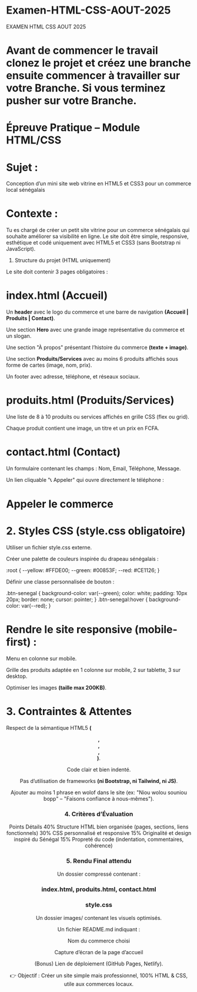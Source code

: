 # Examen-HTML-CSS-AOUT-2025
EXAMEN HTML CSS AOUT 2025
# Avant de commencer le travail clonez le projet et créez une branche ensuite commencer à travailler sur votre Branche. Si vous terminez pusher sur votre Branche.

# Épreuve Pratique – Module HTML/CSS
# Sujet :

Conception d’un mini site web vitrine en HTML5 et CSS3 pour un commerce local sénégalais

# Contexte :

Tu es chargé de créer un petit site vitrine pour un commerce sénégalais qui souhaite améliorer sa visibilité en ligne.
Le site doit être simple, responsive, esthétique et codé uniquement avec HTML5 et CSS3 (sans Bootstrap ni JavaScript).

1. Structure du projet (HTML uniquement)

Le site doit contenir 3 pages obligatoires :

# index.html (Accueil)

Un **header** avec le logo du commerce et une barre de navigation **(Accueil | Produits | Contact)**.

Une section **Hero** avec une grande image représentative du commerce et un slogan.

Une section "À propos" présentant l’histoire du commerce **(texte + image)**.

Une section **Produits/Services** avec au moins 6 produits affichés sous forme de cartes (image, nom, prix).

Un footer avec adresse, téléphone, et réseaux sociaux.

# produits.html (Produits/Services)

Une liste de 8 à 10 produits ou services affichés en grille CSS (flex ou grid).

Chaque produit contient une image, un titre et un prix en FCFA.

# contact.html (Contact)

Un formulaire contenant les champs : Nom, Email, Téléphone, Message.

Un lien cliquable "📞 Appeler" qui ouvre directement le téléphone :
# Appeler le commerce

# 2. Styles CSS (style.css obligatoire)

Utiliser un fichier style.css externe.

Créer une palette de couleurs inspirée du drapeau sénégalais :

:root {
  --yellow: #FFDE00;
  --green: #00853F;
  --red: #CE1126;
}

Définir une classe personnalisée de bouton :

.btn-senegal {
  background-color: var(--green);
  color: white;
  padding: 10px 20px;
  border: none;
  cursor: pointer;
}
.btn-senegal:hover {
  background-color: var(--red);
}

# Rendre le site responsive (mobile-first) :

Menu en colonne sur mobile.

Grille des produits adaptée en 1 colonne sur mobile, 2 sur tablette, 3 sur desktop.

Optimiser les images **(taille max 200KB)**.

# 3. Contraintes & Attentes

Respect de la sémantique HTML5 **(<header>, <section>, <article>, <footer>)**.

Code clair et bien indenté.

Pas d’utilisation de frameworks **(ni Bootstrap, ni Tailwind, ni JS)**.

Ajouter au moins 1 phrase en wolof dans le site (ex: "Niou wolou souniou bopp" – "Faisons confiance à nous-mêmes").

# 4. Critères d’Évaluation
Points	Détails
40%	Structure HTML bien organisée (pages, sections, liens fonctionnels)
30%	CSS personnalisé et responsive
15%	Originalité et design inspiré du Sénégal
15%	Propreté du code (indentation, commentaires, cohérence)

# 5. Rendu Final attendu
Un dossier compressé contenant :

# index.html, produits.html, contact.html

# style.css

Un dossier images/ contenant les visuels optimisés.

Un fichier README.md indiquant :

Nom du commerce choisi

Capture d’écran de la page d’accueil

(Bonus) Lien de déploiement (GitHub Pages, Netlify).

👉 Objectif : Créer un site simple mais professionnel, 100% HTML & CSS, utile aux commerces locaux.
